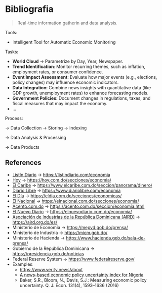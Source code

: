 # Bibliografia

> Real-time information gatherin and data analysis.

Tools:
- Intelligent Tool for Automatic Economic Monitoring

Tasks:

- **World Cloud** → Parametrize by Day, Year, Newspaper.
- **Trend Identification**: Monitor recurring themes, such as inflation, employment rates, or consumer confidence.
- **Event Impact Assessment**: Evaluate how major events (e.g., elections, policy changes) may influence economic indicators.
- **Data Integration**: Combine news insights with quantitative data (like GDP growth, unemployment rates) to enhance forecasting models.
- **Government Policies**: Document changes in regulations, taxes, and fiscal measures that may impact the economy.
- …

Process:

→ Data Collection → Storing → Indexing

→ Data Analysis & Processing

→ Data Products

## References

- [Listín Diario](http://www.listin.com.do/)      → https://listindiario.com/economia
- [Hoy](http://www.hoy.com.do/)                   → https://hoy.com.do/secciones/economia/
- [El Caribe](https://www.elcaribe.com.do/)           → https://www.elcaribe.com.do/seccion/panorama/dinero/
- [Diario Libre](http://diariolibre.com/)       → https://www.diariolibre.com/economia
- [El Día](http://www.eldia.com.do/)                → https://eldia.com.do/secciones/economicas/
- [El Nacional](http://www.elnacional.com.do/)        → https://elnacional.com.do/secciones/economia/
- [Acento.com.do](http://acento.com.do/)  → https://acento.com.do/seccion/economia.html
- [El Nuevo Diario](https://elnuevodiario.com.do/) → https://elnuevodiario.com.do/economia/
- [Asociación de Industrias de la República Dominicana (AIRD)](https://aird.org.do/es/) → https://aird.org.do/es/
- Ministerio de Economía       → https://mepyd.gob.do/prensa/
- Ministerio de Industria          → https://micm.gob.do/
- Ministerio de Hacienda         → https://www.hacienda.gob.do/sala-de-prensa/
- Gobierno de la República Dominicana → https://presidencia.gob.do/noticias
- Federal Reserve System                       → https://www.federalreserve.gov/
- Examples:
    - https://www.verity.news/about
    - [A news-based economic policy uncertainty index for Nigeria](https://link.springer.com/article/10.1007/s11135-024-01886-x)
    - Baker, S.R., Bloom, N., Davis, S.J.: Measuring economic policy uncertainty. Q. J. Econ. 131(4), 1593–1636 (2016)
